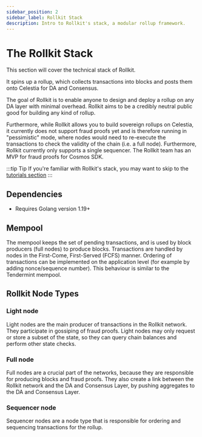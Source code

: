 ```yaml
---
sidebar_position: 2
sidebar_label: Rollkit Stack
description: Intro to Rollkit's stack, a modular rollup framework.
---
```


# The Rollkit Stack

This section will cover the technical stack of Rollkit.

It spins up a rollup, which collects transactions into blocks and
posts them onto Celestia for DA and Consensus.

The goal of Rollkit is to enable anyone to design and deploy a
rollup on any DA layer with minimal overhead. Rollkit aims to be a credibly neutral
public good for building any kind of rollup.

Furthermore, while Rollkit allows you to build sovereign rollups on Celestia,
it currently does not support fraud proofs yet and is therefore running in
"pessimistic" mode, where nodes would need to re-execute the transactions
to check the validity of the chain (i.e. a full node). Furthermore, Rollkit
currently only supports a single sequencer. The Rollkit team has an MVP for
fraud proofs for Cosmos SDK.

:::tip Tip
If you're familiar with Rollkit's stack, you may want to skip to the [tutorials section](../category/tutorials)
:::

## Dependencies

* Requires Golang version 1.19+

## Mempool

The mempool keeps the set of pending transactions, and is used by block
producers (full nodes) to produce blocks. Transactions are handled by
nodes in the First-Come, First-Served (FCFS) manner. Ordering of transactions
can be implemented on the application level (for example by adding
nonce/sequence number). This behaviour is similar to the Tendermint mempool.

<!-- ## Leader Selection - Interface and API

[...] -->

<!-- ## Network Topology

[Issue 631](https://github.com/celestiaorg/rollmint/issues/631) -->

## Rollkit Node Types

### Light node

Light nodes are the main producer of transactions in the Rollkit network.
They participate in gossiping of fraud proofs. Light nodes may only
request or store a subset of the state, so they can query chain balances
and perform other state checks.

### Full node

Full nodes are a crucial part of the networks, because they are responsible
for producing blocks and fraud proofs. They also create a link between the
Rollkit network and the DA and Consensus Layer, by pushing aggregates to
the DA and Consensus Layer.

### Sequencer node

Sequencer nodes are a node type that is responsible for ordering and
sequencing transactions for the rollup.

<!-- ### Super light node

soonᵀᴹ

### Wallet with Super light node

soonᵀᴹ -->
